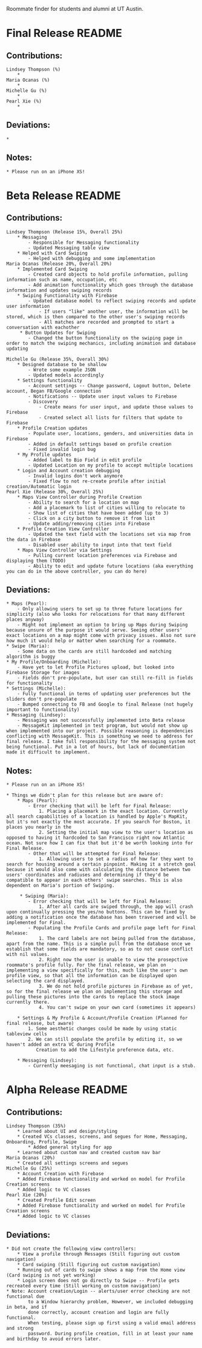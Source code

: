 Roommate finder for students and alumni at UT Austin.

# Final Release README

## Contributions:
    Lindsey Thompson (%)
        * 
    Maria Ocanas (%)
        * 
    Michelle Gu (%)
        * 
    Pearl Xie (%)
        * 
        
## Deviations:
    *
    
## Notes:
    * Please run on an iPhone XS! 
    

# Beta Release README

## Contributions:
    Lindsey Thompson (Release 15%, Overall 25%)
        * Messaging
            - Responsible for Messaging functionality
            - Updated Messaging table view
        * Helped with Card Swiping
            - Helped with debugging and some implementation
    Maria Ocanas (Release 20%, Overall 20%)
        * Implemented Card Swiping
            - Created card objects to hold profile information, pulling information such as name, occupation, etc
            - Add animation functionality which goes through the database information and updates swiping records
        * Swiping Functionality with Firebase
            - Updated database model to reflect swiping records and update user information
                - If users "like" another user, the information will be stored, which is then compared to the other user's swiping records
                - All matches are recorded and prompted to start a conversation with eachother
         * Button Updates for Swiping
            - Changed the button functionality on the swiping page in order to match the swiping mechanics, including animation and database updating
            
    Michelle Gu (Release 35%, Overall 30%)
        * Designed database to be shallow
            - Wrote some example JSON
            - Updated models accordingly
        * Settings functionality
            - Account settings -- Change password, Logout button, Delete account, Began FB/Google connection
            - Notifications -- Update user input values to Firebase
            - Discovery
                - Create means for user input, and update those values to Firebase
                - Created select all lists for filters that update to Firebase
        * Profile Creation updates
            - Populate user, locations, genders, and universities data in Firebase
            - Added in default settings based on profile creation
            - Fixed invalid login bug
        * My Profile updates
            - Added label to Bio Field in edit profile
            - Updated Location on my profile to accept multiple locations
        * Login and Account creation debugging
            - Invalid logins don't work anymore
            - Fixed flow to not re-create profile after initial creation/Automatic login
    Pearl Xie (Release 30%, Overall 25%)
        * Maps View Controller during Profile Creation 
            - Ability to search for a location on map 
            - Add a placemark to list of cities willing to relocate to 
            - Show list of cities that have been added (up to 3)
            - Click on a city button to remove it from list
            - Update adding/removing cities into Firebase
        * Profile Creation View Controller
            - Updated the text field with the locations set via map from the data in Firebase
            - Disabled user ability to input into that text field
        * Maps View Controller via Settings
            - Pulling current location preferences via Firebase and displaying them (TODO)
            - Ability to edit and update future locations (aka everything you can do in the above controller, you can do here)

## Deviations:
    * Maps (Pearl):
        - Only allowing users to set up to three future locations for simplicity (also who looks for relocations for that many different places anyway)
        - Might not implement an option to bring up Maps during Swiping because unsure of the purpose it would serve. Seeing other users' exact locations on a map might come with privacy issues. Also not sure how much it would help or matter when searching for a roommate.
    * Swipe (Maria):
        - Some data on the cards are still hardcoded and matching algorithm is buggy
    * My Profile/Onboarding (Michelle):
        - Have yet to let Profile Pictures upload, but looked into Firebase Storage for images
        - Fields don't pre-populate, but user can still re-fill in fields for functionality
    * Settings (Michelle):
        - Fully functional in terms of updating user preferences but the sliders don't pre-populate
        - Bumped connecting to FB and Google to final Release (not hugely important to functionality)
    * Messaging (Lindsey):
        - Messaging was not successfully implemented into Beta release
        - MessageKit implemented in test program, but would not show up when implemented into our project. Possible reasoning is dependencies conflicting with MessageKit. This is something we need to address for final release. I take full responsibility for the messaging system not being functional. Put in a lot of hours, but lack of documentation made it difficult to implement.
    
## Notes:
    * Please run on an iPhone XS! 
    
    * Things we didn't plan for this release but are aware of:
        * Maps (Pearl):
            - Error checking that will be left for Final Release:
                1. Placing a placemark in the exact location. Currently all search capabilities of a location is handled by Apple's MapKit, but it's not exactly the most accurate. If you search for Boston, it places you nearly in the
                2. Setting the initial map view to the user's location as opposed to having it hardcoded to San Francisco right now Atlantic ocean. Not sure how I can fix that but it'd be worth looking into for Final Release.
            - Other that will be attempted for Final Release:
                1. Allowing users to set a radius of how far they want to search for housing around a certain pinpoint. Making it a stretch goal because it would also come with calculating the distance between two users' coordinates and radiuses and determining if they'd be compatible to appear in each others' swipe searches. This is also dependent on Maria's portion of Swiping.
                
         * Swiping (Maria):
            - Error checking that will be left for Final Release:
                1. After all cards are swiped through, the app will crash upon continually pressing the yes/no buttons. This can be fixed by adding a notification once the database has been traversed and will be implemented for Final.
            - Populating the Profile Cards and profile page left for Final Release:
                1. The card labels are not being pulled from the database, apart from the name. This is a simple pull from the database once we establish that some fields are mandatory, so as to not cause conflict with nil values.
                2. Right now the user is unable to view the prosepctive roommate's profile fully. For the final release, we plan on implementing a view specifically for this, much like the user's own profile view, so that all the information can be displayed upon selecting the card displayed. 
                3. We do not hold profile pictures in Firebase as of yet, so for the final release we plan on implementing this storage and pulling these pictures into the cards to replace the stock image currently there.
                4. You can't swipe on your own card (sometimes it appears)
                
        * Settings & My Profile & Account/Profile Creation (Planned for final release, but aware)
            1. Some aesthetic changes could be made by using static tableview cells
            2. We can still populate the profile by editing it, so we haven't added an extra VC during Profile
               Creation to add the Lifestyle preference data, etc.
               
        * Messaging (Lindsey):
            - Currently meesaging is not functional, chat input is a stub.
   

# Alpha Release README

## Contributions:
    Lindsey Thompson (35%)
        * Learned about UI and design/styling
        * Created VCs classes, screens, and segues for Home, Messaging, Onboarding, Profile, Swipe
            * Added general styling for app
        * Learned about custom nav and created custom nav bar
    Maria Ocanas (20%)
        * Created all settings screens and segues
    Michelle Gu (25%)
        * Account Creation with Firebase
        * Added Firebase functionality and worked on model for Profile Creation screens
        * Added logic to VC classes
    Pearl Xie (20%)
        * Created Profile Edit screen
        * Added Firebase functionality and worked on model for Profile Creation screens
        * Added logic to VC classes

## Deviations:
    * Did not create the following view controllers:
        * View a profile through Messages (Still figuring out custom navigation)
        * Card swiping (Still figuring out custom navigation)
        * Running out of cards to swipe shows a map from the Home view (Card swiping is not yet working)
        * Login screen does not go directly to Swipe -- Profile gets recreated every time (Still working on custom navigation)
    * Note: Account creation/Login -- alerts/user error checking are not functional due 
            to a Window hierarchy problem, However, we included debugging in beta, and if
            done correctly, account creation and login are fully functional.
            When testing, please sign up first using a valid email address and strong
            password. During profile creation, fill in at least your name and birthday to avoid errors later.

